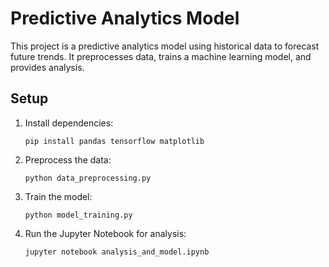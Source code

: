 # Predictive Analytics Model

This project is a predictive analytics model using historical data to forecast future trends. It preprocesses data, trains a machine learning model, and provides analysis.

## Setup

1. Install dependencies:
   ```
   pip install pandas tensorflow matplotlib
   ```

2. Preprocess the data:
   ```
   python data_preprocessing.py
   ```

3. Train the model:
   ```
   python model_training.py
   ```

4. Run the Jupyter Notebook for analysis:
   ```
   jupyter notebook analysis_and_model.ipynb
   ```